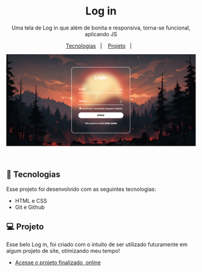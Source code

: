 <h1 align="center"> Log in </h1>

<p align="center">
Uma tela de Log in que além de bonita e responsiva, torna-se funcional, aplicando JS <br/>
</p>

<p align="center">
  <a href="#-tecnologias">Tecnologias</a>&nbsp;&nbsp;&nbsp;|&nbsp;&nbsp;&nbsp;
  <a href="#-projeto">Projeto</a>&nbsp;&nbsp;&nbsp;|&nbsp;&nbsp;&nbsp;
</p>

<p align="center">
  <img src="./Login.png">
</p>

<br>

## 🚀 Tecnologias

Esse projeto foi desenvolvido com as seguintes tecnologias:

- HTML e CSS
- Git e Github

## 💻 Projeto

Esse belo Log in, foi criado com o intuito de ser utilizado futuramente em algum projeto de site, otimizando meu tempo!

- [Acesse o projeto finalizado, online](https://gb-rodrigues7.github.io/Log-in/)

